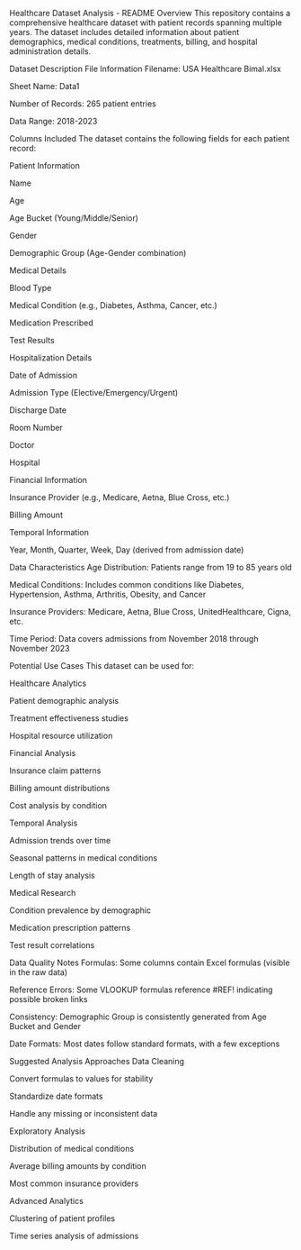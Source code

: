 Healthcare Dataset Analysis - README
Overview
This repository contains a comprehensive healthcare dataset with patient records spanning multiple years. The dataset includes detailed information about patient demographics, medical conditions, treatments, billing, and hospital administration details.

Dataset Description
File Information
Filename: USA Healthcare Bimal.xlsx

Sheet Name: Data1

Number of Records: 265 patient entries

Data Range: 2018-2023

Columns Included
The dataset contains the following fields for each patient record:

Patient Information

Name

Age

Age Bucket (Young/Middle/Senior)

Gender

Demographic Group (Age-Gender combination)

Medical Details

Blood Type

Medical Condition (e.g., Diabetes, Asthma, Cancer, etc.)

Medication Prescribed

Test Results

Hospitalization Details

Date of Admission

Admission Type (Elective/Emergency/Urgent)

Discharge Date

Room Number

Doctor

Hospital

Financial Information

Insurance Provider (e.g., Medicare, Aetna, Blue Cross, etc.)

Billing Amount

Temporal Information

Year, Month, Quarter, Week, Day (derived from admission date)

Data Characteristics
Age Distribution: Patients range from 19 to 85 years old

Medical Conditions: Includes common conditions like Diabetes, Hypertension, Asthma, Arthritis, Obesity, and Cancer

Insurance Providers: Medicare, Aetna, Blue Cross, UnitedHealthcare, Cigna, etc.

Time Period: Data covers admissions from November 2018 through November 2023

Potential Use Cases
This dataset can be used for:

Healthcare Analytics

Patient demographic analysis

Treatment effectiveness studies

Hospital resource utilization

Financial Analysis

Insurance claim patterns

Billing amount distributions

Cost analysis by condition

Temporal Analysis

Admission trends over time

Seasonal patterns in medical conditions

Length of stay analysis

Medical Research

Condition prevalence by demographic

Medication prescription patterns

Test result correlations

Data Quality Notes
Formulas: Some columns contain Excel formulas (visible in the raw data)

Reference Errors: Some VLOOKUP formulas reference #REF! indicating possible broken links

Consistency: Demographic Group is consistently generated from Age Bucket and Gender

Date Formats: Most dates follow standard formats, with a few exceptions

Suggested Analysis Approaches
Data Cleaning

Convert formulas to values for stability

Standardize date formats

Handle any missing or inconsistent data

Exploratory Analysis

Distribution of medical conditions

Average billing amounts by condition

Most common insurance providers

Advanced Analytics



Clustering of patient profiles

Time series analysis of admissions
